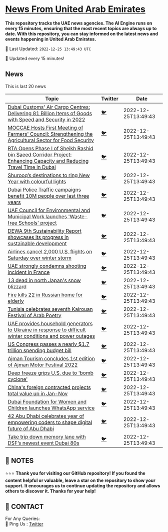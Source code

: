 [News From United Arab Emirates](https://github.com/UAE-Camel/News)
==========

**This repository tracks the UAE news agencies. 
The AI Engine runs on every 15 minutes, ensuring that the most recent topics are always up to date. 
With this repository, you can stay informed on the latest news and events happening in United Arab Emirates.**


📆 Last Updated: `2022-12-25 13:49:43 UTC`

🔧 Updated every 15 minutes!


## News

This is last 20 news

| Topic | Twitter | Date |
| ------------ | --- | ------- |
| [Dubai Customs' Air Cargo Centres: Delivering 81 Billion Items of Goods with Speed and Security in 2022](https://github.com/UAE-Camel/News/blob/main/markdown/1395303114078.md) | [🐦](https://twitter.com/UAECamelNews/status/1607010627897237504) | 2022-12-25T13:49:43
| [MOCCAE Hosts First Meeting of Farmers' Council: Strengthening the Agricultural Sector for Food Security](https://github.com/UAE-Camel/News/blob/main/markdown/1395303114098.md) | [🐦](https://twitter.com/UAECamelNews/status/1607007492462059520) | 2022-12-25T13:49:43
| [RTA Opens Phase I of Sheikh Rashid bin Saeed Corridor Project: Enhancing Capacity and Reducing Travel Time in Dubai](https://github.com/UAE-Camel/News/blob/main/markdown/1395303114080.md) | [🐦](https://twitter.com/UAECamelNews/status/1607005379531005952) | 2022-12-25T13:49:43
| [Shurooq’s destinations to ring New Year with colourful lights](https://github.com/UAE-Camel/News/blob/main/markdown/1395303114093.md) | [🐦](https://twitter.com/UAECamelNews/status/1606987374940110853) | 2022-12-25T13:49:43
| [Dubai Police Traffic campaigns benefit 10M people over last three years](https://github.com/UAE-Camel/News/blob/main/markdown/1395303114094.md) | [🐦](https://twitter.com/UAECamelNews/status/1606985622538838017) | 2022-12-25T13:49:43
| [UAE Council for Environmental and Municipal Work launches 'Waste-free Schools' project](https://github.com/UAE-Camel/News/blob/main/markdown/1395303114048.md) | [🐦](https://twitter.com/UAECamelNews/status/1606930074388910081) | 2022-12-25T13:49:43
| [DEWA 9th Sustainability Report showcases its progress in sustainable development](https://github.com/UAE-Camel/News/blob/main/markdown/1395303114071.md) | [🐦](https://twitter.com/UAECamelNews/status/1606927828389400576) | 2022-12-25T13:49:43
| [Airlines cancel 2,000 U.S. flights on Saturday over winter storm](https://github.com/UAE-Camel/News/blob/main/markdown/1395303114063.md) | [🐦](https://twitter.com/UAECamelNews/status/) | 2022-12-25T13:49:43
| [UAE strongly condemns shooting incident in France](https://github.com/UAE-Camel/News/blob/main/markdown/1395303114061.md) | [🐦](https://twitter.com/UAECamelNews/status/) | 2022-12-25T13:49:43
| [13 dead in north Japan's snow blizzard](https://github.com/UAE-Camel/News/blob/main/markdown/1395303114052.md) | [🐦](https://twitter.com/UAECamelNews/status/) | 2022-12-25T13:49:43
| [Fire kills 22 in Russian home for elderly](https://github.com/UAE-Camel/News/blob/main/markdown/1395303114050.md) | [🐦](https://twitter.com/UAECamelNews/status/) | 2022-12-25T13:49:43
| [Tunisia celebrates seventh Kairouan Festival of Arab Poetry](https://github.com/UAE-Camel/News/blob/main/markdown/1395303114043.md) | [🐦](https://twitter.com/UAECamelNews/status/) | 2022-12-25T13:49:43
| [UAE provides household generators to Ukraine in response to difficult winter conditions and power outages](https://github.com/UAE-Camel/News/blob/main/markdown/1395303114034.md) | [🐦](https://twitter.com/UAECamelNews/status/) | 2022-12-25T13:49:43
| [US Congress passes a nearly $1.7 trillion spending budget bill](https://github.com/UAE-Camel/News/blob/main/markdown/1395303114032.md) | [🐦](https://twitter.com/UAECamelNews/status/) | 2022-12-25T13:49:43
| [Ajman Tourism concludes 1st edition of Ajman Motor Festival 2022](https://github.com/UAE-Camel/News/blob/main/markdown/1395303114024.md) | [🐦](https://twitter.com/UAECamelNews/status/) | 2022-12-25T13:49:43
| [Deep freeze grips U.S. due to 'bomb cyclone'](https://github.com/UAE-Camel/News/blob/main/markdown/1395303114021.md) | [🐦](https://twitter.com/UAECamelNews/status/) | 2022-12-25T13:49:43
| [China's foreign contracted projects total value up in Jan-Nov](https://github.com/UAE-Camel/News/blob/main/markdown/1395303114022.md) | [🐦](https://twitter.com/UAECamelNews/status/) | 2022-12-25T13:49:43
| [Dubai Foundation for Women and Children launches WhatsApp service](https://github.com/UAE-Camel/News/blob/main/markdown/1395303114016.md) | [🐦](https://twitter.com/UAECamelNews/status/) | 2022-12-25T13:49:43
| [42 Abu Dhabi celebrates year of empowering coders to shape digital future of Abu Dhabi](https://github.com/UAE-Camel/News/blob/main/markdown/1395303114014.md) | [🐦](https://twitter.com/UAECamelNews/status/) | 2022-12-25T13:49:43
| [Take trip down memory lane with DSF’s newest event Dubai 80s](https://github.com/UAE-Camel/News/blob/main/markdown/1395303114010.md) | [🐦](https://twitter.com/UAECamelNews/status/) | 2022-12-25T13:49:43




## 📝 NOTES

⭐⭐⭐ **Thank you for visiting our GitHub repository! If you found the content helpful or valuable, leave a star on the repository to show your support. It encourages us to continue updating the repository and allows others to discover it. Thanks for your help!**

## 📨 CONTACT

 For Any Queries:  
            🏓 Ping Us : [Twitter](https://twitter.com/UAECamelNews)